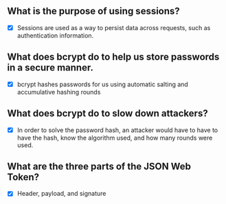 ## What is the purpose of using sessions?
- [x] Sessions are used as a way to persist data across requests, such as authentication information.

## What does bcrypt do to help us store passwords in a secure manner.
- [x] bcrypt hashes passwords for us using automatic salting and accumulative hashing rounds

## What does bcrypt do to slow down attackers?
- [x] In order to solve the password hash, an attacker would have to have to have the hash, know the algorithm used, and how many rounds were used.

## What are the three parts of the JSON Web Token?
- [x] Header, payload, and signature
